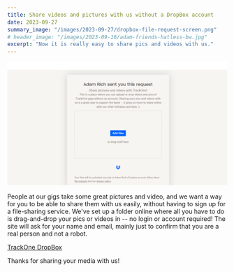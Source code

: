 ```yaml
---
title: Share videos and pictures with us without a DropBox account
date: 2023-09-27
summary_image: "/images/2023-09-27/dropbox-file-request-screen.png"
# header_image: "/images/2023-09-16/adam-friends-hatless-bw.jpg"
excerpt: "Now it is really easy to share pics and videos with us."
---
```


[![Screenshot of DropBox file request form/screen](/images/2023-09-27/dropbox-file-request-screen.png)](https://www.dropbox.com/request/nNIUrCfBoWA1VWCgLK7Y)


People at our gigs take some great pictures and video,
and we want a way for you to be able to share them with us easily,
without having to sign up for a file-sharing service.
We've set up a folder online where all you have to do is drag-and-drop your pics or videos in -- no login or account required!
The site will ask for your name and email, mainly just to confirm that you are a real person and not a robot.

[TrackOne DropBox](https://www.dropbox.com/request/nNIUrCfBoWA1VWCgLK7Y)

Thanks for sharing your media with us!
